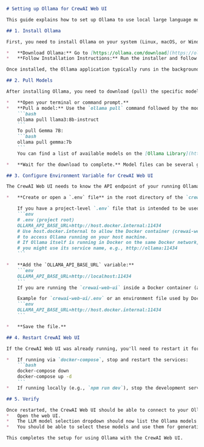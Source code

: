 ```markdown
# Setting up Ollama for CrewAI Web UI

This guide explains how to set up Ollama to use local large language models with the CrewAI Web UI.

## 1. Install Ollama

First, you need to install Ollama on your system (Linux, macOS, or Windows).

*   **Download Ollama:** Go to [https://ollama.com/download](https://ollama.com/download) and download the appropriate version for your operating system.
*   **Follow Installation Instructions:** Run the installer and follow the on-screen instructions.

Once installed, the Ollama application typically runs in the background.

## 2. Pull Models

After installing Ollama, you need to download (pull) the specific models you want to use.

*   **Open your terminal or command prompt.**
*   **Pull a model:** Use the `ollama pull` command followed by the model name. For example, to pull the Llama 3 8B instruction-tuned model:
    ```bash
    ollama pull llama3:8b-instruct
    ```
    To pull Gemma 7B:
    ```bash
    ollama pull gemma:7b
    ```
    You can find a list of available models on the [Ollama Library](https://ollama.com/library).

*   **Wait for the download to complete.** Model files can be several gigabytes in size, so this may take some time depending on your internet connection.

## 3. Configure Environment Variable for CrewAI Web UI

The CrewAI Web UI needs to know the API endpoint of your running Ollama instance. By default, Ollama serves its API at `http://localhost:11434`.

*   **Create or open a `.env` file** in the root directory of the `crewai-web-ui` project. If you are running the application using Docker as per the main `docker-compose.yml`, you might want to add this variable to an environment file that `docker-compose` uses or directly into the `docker-compose.yml` for the `crewai-web-ui` service. For local Node.js development (e.g., running `npm run dev` inside `crewai-web-ui`), a `.env` file in the `crewai-web-ui` directory is standard.

    If you have a project-level `.env` file that is intended to be used by `docker-compose`, it might look like this in your project root:
    ```env
    # .env (project root)
    OLLAMA_API_BASE_URL=http://host.docker.internal:11434
    # Use host.docker.internal to allow the Docker container (crewai-web-ui)
    # to access Ollama running on your host machine.
    # If Ollama itself is running in Docker on the same Docker network,
    # you might use its service name, e.g., http://ollama:11434
    ```

*   **Add the `OLLAMA_API_BASE_URL` variable:**
    ```env
    OLLAMA_API_BASE_URL=http://localhost:11434
    ```
    If you are running the `crewai-web-ui` inside a Docker container (as per the provided `docker-compose.yml` in the project root) and Ollama is running on your host machine, you should use `http://host.docker.internal:11434` if your Docker version supports it (Docker Desktop typically does). This allows the container to reach services running on the host.

    Example for `crewai-web-ui/.env` or an environment file used by Docker:
    ```env
    OLLAMA_API_BASE_URL=http://host.docker.internal:11434
    ```

*   **Save the file.**

## 4. Restart CrewAI Web UI

If the CrewAI Web UI was already running, you'll need to restart it for the new environment variable to take effect.

*   If running via `docker-compose`, stop and restart the services:
    ```bash
    docker-compose down
    docker-compose up -d
    ```
*   If running locally (e.g., `npm run dev`), stop the development server and start it again.

## 5. Verify

Once restarted, the CrewAI Web UI should be able to connect to your Ollama instance.
*   Open the web UI.
*   The LLM model selection dropdown should now list the Ollama models you pulled (e.g., "Ollama Llama3 (8b-instruct)", "Ollama Gemma (7b)").
*   You should be able to select these models and use them for generating CrewAI scripts.

This completes the setup for using Ollama with the CrewAI Web UI.
```
